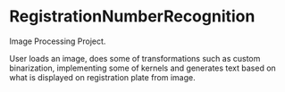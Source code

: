 # RegistrationNumberRecognition
Image Processing Project.

User loads an image, does some of transformations such as custom binarization, implementing some of kernels and generates text based on what is displayed on registration plate from image.

